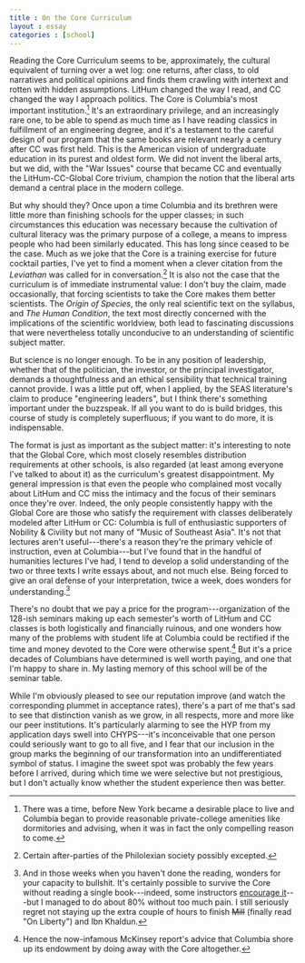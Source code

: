 ```yaml
---
title : On the Core Curriculum
layout : essay
categories : [school]
---
```


Reading the Core Curriculum seems to be, approximately, the cultural equivalent
of turning over a wet log: one returns, after class, to old narratives and
political opinions and finds them crawling with intertext and rotten with hidden
assumptions. LitHum changed the way I read, and CC changed the way I approach
politics. The Core is Columbia's most important institution.[^1] It's an
extraordinary privilege, and an increasingly rare one, to be able to spend as
much time as I have reading classics in fulfillment of an engineering degree,
and it's a testament to the careful design of our program that the same books
are relevant nearly a century after CC was first held.
This is the American vision of undergraduate education in its purest and oldest
form. We did not invent the liberal arts, but we did, with the "War Issues"
course that became CC and eventually the LitHum-CC-Global Core trivium, champion
the notion that the liberal arts demand a central place in the modern college. 

But why should they? Once upon a time Columbia and its brethren were little more
than finishing schools for the upper classes; in such circumstances this
education was necessary because the cultivation of cultural literacy was the
primary purpose of a college, a means to impress people who had been similarly
educated. This has long since ceased to be the case. Much as we joke that the
Core is a training exercise for future cocktail parties, I've yet to find a
moment when a clever citation from the _Leviathan_ was  called for in
conversation.[^2] It is also not the case that the curriculum is of immediate
instrumental value: I don't buy the claim, made occasionally, that forcing
scientists to take the Core makes them better scientists. The _Origin of
Species_, the only real scientific text on the syllabus, and _The Human
Condition_, the text most directly concerned with the implications of the
scientific worldview, both lead to fascinating discussions that were
nevertheless totally unconducive to an understanding of scientific subject
matter.

But science is no longer enough. To be in any position of leadership, whether
that of the politician, the investor, or the principal investigator, demands a
thoughtfulness and an ethical sensibility that technical training cannot
provide. I was a little put off, when I applied, by the SEAS literature's claim
to produce "engineering leaders", but I think there's something important under
the buzzspeak. If all you want to do is build bridges, this course of study is
completely superfluous; if you want to do more, it is indispensable.

The format is just as important as the subject matter: it's interesting to note
that the Global Core, which most closely resembles distribution requirements at
other schools, is also regarded (at least among everyone I've talked to about
it) as the curriculum's greatest disappointment. My general impression is that
even the people who complained most vocally about LitHum and CC miss the
intimacy and the focus of their seminars once they're over. Indeed, the only
people consistently happy with the Global Core are those who satisfy the
requirement with classes deliberately modeled after LitHum or CC: Columbia is
full of enthusiastic supporters of Nobility & Civility but not many of "Music of
Southeast Asia". It's not that lectures aren't useful---there's a reason
they're the primary vehicle of instruction, even at Columbia---but I've found
that in the handful of humanities lectures I've had, I tend to develop a solid
understanding of the two or three texts I write essays about, and not much else.
Being forced to give an oral defense of your interpretation, twice a week, does
wonders for understanding.[^3]

There's no doubt that we pay a price for the program---organization of the
128-ish seminars making up each semester's worth of LitHum and CC classes is
both logistically and financially ruinous, and one wonders how many of the
problems with student life at Columbia could be rectified if the time and money
devoted to the Core were otherwise spent.[^4] But it's a price decades of
Columbians have determined is well worth paying, and one that I'm happy to share
in. My lasting memory of this school will be of the seminar table.

[^1]: There was a time, before New York became a desirable place to live and
Columbia began to provide reasonable private-college amenities like dormitories
and advising, when it was in fact the only compelling reason to come.

While I'm obviously pleased to see our reputation improve (and watch the
corresponding plummet in acceptance rates), there's a part of me that's sad to
see that distinction vanish as we grow, in all respects, more and more like our
peer institutions. It's particularly alarming to see the HYP from my application
days swell into CHYPS---it's inconceivable that one person could seriously want
to go to all five, and I fear that our inclusion in the group marks the
beginning of our transformation into an undifferentiated symbol of status. I
imagine the sweet spot was probably the few years before I arrived, during which
time we were selective but not prestigious, but I don't actually know whether
the student experience then was better.

[^2]: Certain after-parties of the Philolexian society possibly excepted.

[^3]: And in those weeks when you haven't done the reading, wonders for your
capacity to bullshit. It's certainly possible to survive the Core without
reading a single book---indeed, some instructors [encourage
it](http://www.culpa.info/professors/84)---but I managed to do about 80%
without too much pain. I still seriously regret not staying up the extra couple
of hours to finish <del>Mill</del> (finally read "On Liberty") and Ibn Khaldun.

[^4]: Hence the now-infamous McKinsey report's advice that Columbia shore up its
endowment by doing away with the Core altogether.
